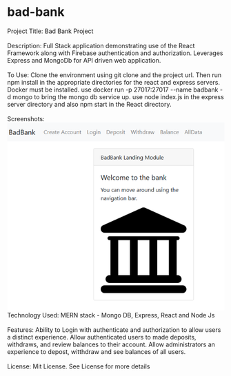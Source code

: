 # bad-bank
Project Title: Bad Bank Project<br><br>
Description:  Full Stack application demonstrating use of the React Framework along with Firebase authentication and authorization.  Leverages Express and MongoDb for API driven web application.<br><br>
To Use:  Clone the environment using git clone and the project url.  Then run npm install in the appropriate directories for the react and express servers.  Docker must be installed.  use docker run -p 27017:27017 --name badbank -d mongo to bring the mongo db service up.  use node index.js in the express server directory and also npm start in the React directory.  <br><br>
Screenshots: <br><img src="https://github.com/ewbandera/bad-bank/blob/main/public/Desktop.png" alt="application screenshot" /><br>
Technology Used:  MERN stack - Mongo DB, Express, React and Node Js<br><br>
Features: Ability to Login with authenticate and authorization to allow users a distinct experience.  Allow authenticated users to made deposits, withdraws, and review balances to their account.  Allow administrators an experience to depost, witthdraw and see balances of all users.<br><br>
License:  Mit License.  See License for more details
